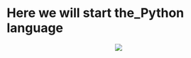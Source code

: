 <h1><a> Here we will start the_Python language<a></h1>
<p align="center"><img align="center" src="/home/oualid/Desktop/all_gif/python.gif"></p>